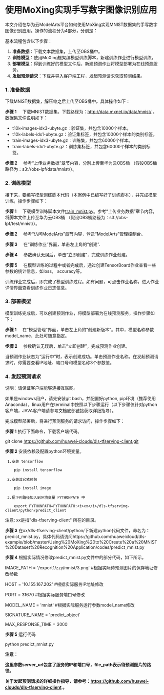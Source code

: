 
# 使用MoXing实现手写数字图像识别应用

本文介绍在华为云ModelArts平台如何使用MoXing实现MNIST数据集的手写数字图像识别应用。操作的流程分为4部分，分别是：

基本流程包含以下步骤：

1. **准备数据**：下载文本数据集，上传至OBS桶中。
2. **训练模型**：使用MoXing框架编模型训练脚本，新建训练作业进行模型训练。
3. **部署模型**：得到训练好的模型文件后，新建预测作业将模型部署为在线预测服务。
4. **发起预测请求**：下载并导入客户端工程，发起预测请求获取预测结果。


### 1. 准备数据
下载MNIST数据集，解压缩之后上传至OBS桶中。具体操作如下：

**步骤 1**  &#160; &#160; 下载MNIST数据集。下载路径为：http://data.mxnet.io/data/mnist/ 。 数据集文件说明如下：
- t10k-images-idx3-ubyte.gz：验证集，共包含10000个样本。
- t10k-labels-idx1-ubyte.gz：验证集标签，共包含10000个样本的类别标签。
- train-images-idx3-ubyte.gz：训练集，共包含60000个样本。
- train-labels-idx1-ubyte.gz：训练集标签，共包含60000个样本的类别标签。


**步骤 2**  &#160; &#160; 参考“上传业务数据”</a>章节内容，分别上传至华为云OBS桶 （假设OBS桶路径为：s3://obs-lpf/data/mnist/）。


### 2. 训练模型
接下来，要编写模型训练脚本代码（本案例中已编写好了训练脚本），并完成模型训练，操作步骤如下：

**步骤 1**  &#160; &#160; 下载模型训练脚本文件<a href ="codes/train_mnist.py">train\_mnist.py</a>。参考“上传业务数据”</a>章节内容，将脚本文件上传至华为云OBS桶 （假设OBS桶路径为：s3://obs-lpf/test/mnist/）。

**步骤 2**  &#160; &#160; 参考“访问ModelArts”</a>章节内容，登录“ModelArts”管理控制台。

**步骤 3**  &#160; &#160; 在“训练作业”界面，单击左上角的“创建”.

**步骤 4**  &#160; &#160;  参数确认无误后，单击“立即创建”，完成训练作业创建。

**步骤 5**  &#160; &#160; 在模型训练的过程中或者完成后，通过创建TensorBoard作业查看一些参数的统计信息，如loss， accuracy等。

训练作业完成后，即完成了模型训练过程。如有问题，可点击作业名称，进入作业详情界面查看训练作业日志信息。


### 3. 部署模型

模型训练完成后，可以创建预测作业，将模型部署为在线预测服务，操作步骤如下：

**步骤 1**  &#160; &#160; 在“模型管理”界面，单击左上角的“创建新版本”。其中，模型名称参数model_name，此处可随意指定。


**步骤 2**  &#160; &#160; 参数确认无误后，单击“立即创建”，完成预测作业创建。


当预测作业状态为“运行中”时，表示创建成功。单击预测作业名称。在发起预测请求时，你需要查看IP地址、端口号和模型名称3个参数值。

### 4. 发起预测请求
说明：请保证客户端能够连接互联网。

如果是windows用户，请先安装git bash，并配置好python, pip环境（推荐使用Anaconda）。linux用户在terminal中按照以下步骤运行（以下步骤仅针对python客户端，JAVA客户端请参考文档底部链接获取详细指导）。

完成模型部署后，将进行预测服务的请求访问，操作步骤如下：

**步骤 1**    执行下面命令，下载客户端代码。

git clone https://github.com/huawei-clouds/dls-tfserving-client.git

**步骤 2**    安装依赖及配置python环境变量。

     1.安装 tensorflow

        pip install tensorflow

     2.安装其它依赖包

        pip install image

     3.把下列路径加入到环境变量 PYTHONPATH 中

        export PYTHONPATH=PYTHONPATH:<i>xx</i>/dls-tfserving-client/python/predict_client

注意: xx是指"dls-tfserving-client" 所在的目录。

**步骤 3**  在xx/dls-tfserving-client/python/下新建python代码文件，命名为：predict_mnist.py，具体代码请访问https://github.com/huaweicloud/dls-example/blob/master/Using%20MoXing%20to%20Create%20a%20MNIST%20Dataset%20Recognition%20Application/codes/predict_mnist.py

**步骤 4**  根据实际情况修改predict_mnist.py文件中的部分代码，如下所示。

IMAGE_PATH = '/export1/zzy/mnist/3.png'    #根据实际待预测图片的保存地址修改参数

HOST = '10.155.167.202'  #根据实际服务IP地址修改

PORT = 31670             #根据实际服务端口号修改

MODEL_NAME = 'mnist'     #根据实际服务运行参数model_name修改

SIGNATURE_NAME = 'predict_object'

MAX_RESPONSE_TIME = 3000

**步骤 5**  运行代码

python predict_mnist.py

**注意：**


**这里参数server\_url包含了服务的IP和端口号，file_path表示待预测图片的路径。**

**关于发起预测请求的详细操作指导，请参考：https://github.com/huawei-clouds/dls-tfserving-client 。**
